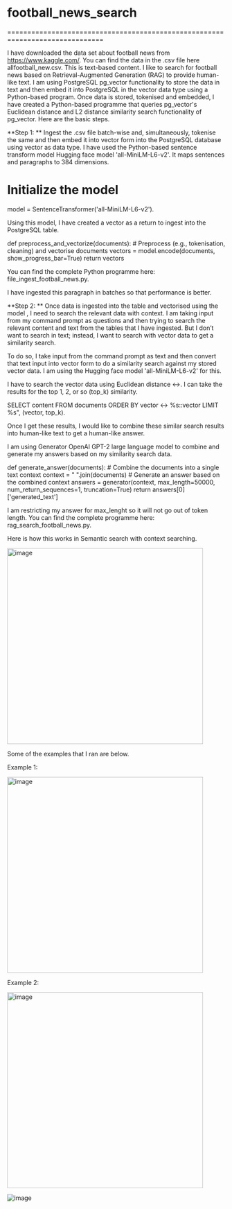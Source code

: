 # football_news_search

==============================================================================

I have downloaded the data set about football news from https://www.kaggle.com/. You can find the data in the .csv file here allfootball_new.csv. 
This is text-based content. 
I like to search for football news based on Retrieval-Augmented Generation (RAG) to provide human-like text. I am using PostgreSQL pg_vector functionality to store the data in text and then embed it into PostgreSQL in the vector data type using a Python-based program. Once data is stored, tokenised and embedded, I have created a Python-based programme that queries pg_vector's Euclidean distance and L2 distance similarity search functionality of pg_vector. Here are the basic steps.

**Step 1: **
Ingest the .csv file batch-wise and, simultaneously, tokenise the same and then embed it into vector form into the PostgreSQL database using vector as data type.
I have used the Python-based sentence transform model Hugging face model  'all-MiniLM-L6-v2'. It maps sentences and paragraphs to 384 dimensions.

 # Initialize the model
model = SentenceTransformer('all-MiniLM-L6-v2').

Using this model, I have created a vector as a return to ingest into the PostgreSQL table.

def preprocess_and_vectorize(documents):
    # Preprocess (e.g., tokenisation, cleaning) and vectorise documents
    vectors = model.encode(documents, show_progress_bar=True)
    return vectors

You can find the complete Python programme here: file_ingest_football_news.py.

I have ingested this paragraph in batches so that performance is better. 

**Step 2:  **
Once data is ingested into the table and vectorised using the model , I need to search the relevant data with context. 
I am taking input from my command prompt as questions and then trying to search the relevant content and text from the tables that I have ingested. But I don’t want to search in text; instead, I want to search with vector data to get a similarity search. 

To do so, I take input from the command prompt as text and then convert that text input into vector form to do a similarity search against my stored vector data. I am using the Hugging face model  'all-MiniLM-L6-v2' for this.

I have to search the vector data using Euclidean distance <->. I can take the results for the top 1, 2, or so (top_k) similarity.

SELECT content FROM documents ORDER BY vector <-> %s::vector LIMIT %s", (vector, top_k).

Once I get these results, I would like to combine these similar search results into human-like text to get a human-like answer.

I am using Generator OpenAI GPT-2 large language model to combine and generate my answers based on my similarity search data.

def generate_answer(documents):
    # Combine the documents into a single text context
    context = " ".join(documents)
    # Generate an answer based on the combined context
    answers = generator(context, max_length=50000, num_return_sequences=1, truncation=True)
    return answers[0]['generated_text']

I am restricting my answer for max_lenght so it will not go out of token length. You can find the complete programme here: rag_search_football_news.py.

Here is how this works in Semantic search with context searching.

 <img width="452" alt="image" src="https://github.com/ajitgadge/football_news_search/assets/35986148/962a54eb-b76e-4348-ac01-c2297447f407">
 

Some of the examples that I ran are below.

Example 1: 

 <img width="452" alt="image" src="https://github.com/ajitgadge/football_news_search/assets/35986148/322fdbb8-80a8-4cf1-a1dc-543f51f19c76">



Example 2:

<img width="452" alt="image" src="https://github.com/ajitgadge/football_news_search/assets/35986148/d21b2017-dc9e-4d9e-a1bc-3666a3cf8ac8">


 





![image](https://github.com/ajitgadge/football_news_search/assets/35986148/af685d2a-ad2b-45b6-92d5-a6a283bbacdb)
